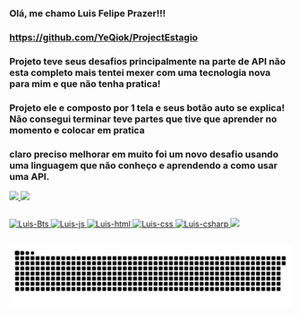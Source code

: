 ### Olá, me chamo Luis Felipe Prazer!!!

### https://github.com/YeQiok/ProjectEstagio
### Projeto teve seus desafios principalmente na parte de API não esta completo mais tentei mexer com uma tecnologia nova para mim e que não tenha pratica!
### Projeto ele e composto por 1 tela e seus botão auto se explica! Não consegui terminar teve partes que tive que aprender no momento e colocar em pratica
### claro preciso melhorar em muito foi um novo desafio usando uma linguagem que não conheço e aprendendo a como usar uma API.

<div>
   <a href="https://github.com/YeQiok">
   <img height="180cm" src="https://github-readme-stats.vercel.app/api?username=YeQioK&show_icons=true&theme=dracula&include_all_commits=true&count_private=true">
   <img height="180cm" src="https://github-readme-stats.vercel.app/api/top-langs/?username=YeQioK&layout=compact&langs_count=16&theme=dracula">
</div>

##
  
<div>
  <img aling="center" alt="Luis-Bts" src="https://img.icons8.com/color/48/000000/bootstrap.png">
  <img aling="center" alt="Luis-js" src="https://img.icons8.com/color/48/000000/javascript--v2.png">
  <img aling="center" alt="Luis-html" src="https://img.icons8.com/color/48/000000/html-5--v1.png">
  <img aling="center" alt="Luis-css" src="https://img.icons8.com/color/48/000000/css3.png">
  <img aling="center" alt="Luis-csharp" src="https://img.icons8.com/color/48/000000/c-sharp-logo.png">
  <a href="https://www.linkedin.com/in/luis-felipe-marins-batista-a1a037207/">
  <img src="https://img.icons8.com/material-rounded/48/000000/linkedin--v2.png">
  </a>
</div>
  
  ##
  
  ![Snake animation](https://github.com/yeqiok/yeqiok/blob/output/github-contribution-grid-snake.svg)
